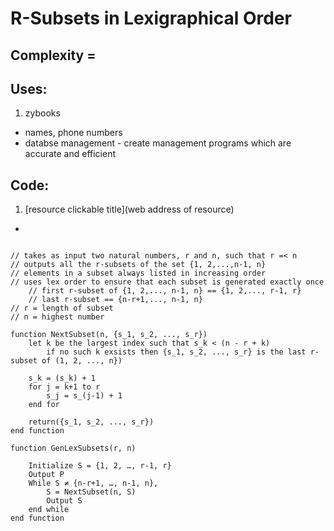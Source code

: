 ﻿# R-Subsets in Lexigraphical Order
## Complexity = 
## Uses: 
1. zybooks
- names, phone numbers
- databse management - create management programs which are accurate and efficient
## Code: 
1. [resource clickable title](web address of resource)
- 
```{r, tidy=FALSE, eval=FALSE, highlight=FALSE}

// takes as input two natural numbers, r and n, such that r =< n
// outputs all the r-subsets of the set {1, 2,...,n-1, n}
// elements in a subset always listed in increasing order
// uses lex order to ensure that each subset is generated exactly once
	// first r-subset of {1, 2,..., n-1, n} == {1, 2,..., r-1, r}
	// last r-subset == {n-r+1,..., n-1, n}
// r = length of subset
// n = highest number

function NextSubset(n, {s_1, s_2, ..., s_r})
	let k be the largest index such that s_k < (n - r + k)
		if no such k exsists then {s_1, s_2, ..., s_r} is the last r-subset of (1, 2, ..., n})

	s_k = (s_k) + 1
	for j = k+1 to r
		s_j = s_(j-1) + 1
	end for

	return({s_1, s_2, ..., s_r})
end function

function GenLexSubsets(r, n)

	Initialize S = {1, 2, …, r-1, r}
	Output P
	While S ≠ {n-r+1, …, n-1, n},
		S = NextSubset(n, S)
		Output S
	end while
end function
```